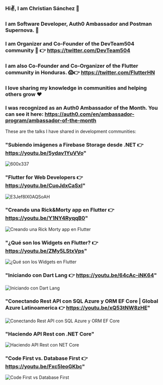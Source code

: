 ### Hi✌️, I am Christian Sánchez 🤩
### I am Software Developer, Auth0 Ambassador and Postman Supernova. 🙌
### I am Organizer and Co-Founder of the DevTeam504 community 🙊 👉 https://twitter.com/DevTeam504
### I am also Co-Founder and Co-Organizer of the Flutter community in Honduras. 😱👉 https://twitter.com/FlutterHN
### I love sharing my knowledge in communities and helping others grow ❤️
### I was recognized as an Auth0 Ambassador of the Month. You can see it here: https://auth0.com/en/ambassador-program/ambassador-of-the-month

These are the talks I have shared in development communities:
### "Subiendo imágenes a Firebase Storage desde .NET 👉 https://youtu.be/5ydav1YuVVo"
![600x337](https://user-images.githubusercontent.com/62530123/121622959-17b45c80-ca2c-11eb-9b27-a5f9d57db26b.jpg)

### "Flutter for Web Developers 👉 https://youtu.be/CuoJdxCaSxI"
![E3Jef8IX0AQSoAH](https://user-images.githubusercontent.com/62530123/121623046-3b77a280-ca2c-11eb-829a-9a36e2ea987f.jpg)

### "Creando una Rick&Morty app en Flutter 👉 https://youtu.be/Y1NY4RyqqB0"
<img alt="Creando una Rick Morty app en Flutter" src="https://user-images.githubusercontent.com/62530123/121623427-e7b98900-ca2c-11eb-965b-b73e07da6732.png">

### "¿Qué son los Widgets en Flutter? 👉 https://youtu.be/ZMy5LStxVps"
![¿Qué son los Widgets en Flutter](https://user-images.githubusercontent.com/62530123/121623609-3f57f480-ca2d-11eb-9dfb-bb1222077e1c.jpg)

### "Iniciando con Dart Lang 👉 https://youtu.be/64cAc-iNK64"
![Iniciando con Dart Lang](https://user-images.githubusercontent.com/62530123/121623752-81813600-ca2d-11eb-88ea-83a9b581dbdf.jpg)

### "Conectando Rest API con SQL Azure y ORM EF Core | Global Azure Latinoamerica 👉 https://youtu.be/xQ53tNW8zHE"
<img alt="Conectando Rest API con SQL Azure y ORM EF Core" src="https://user-images.githubusercontent.com/62530123/121624250-6d8a0400-ca2e-11eb-81ef-e590c91d4a74.png">

### "Haciendo API Rest con .NET Core"
![Haciendo API Rest con  NET Core](https://user-images.githubusercontent.com/62530123/121624436-c48fd900-ca2e-11eb-9697-d6007a71511f.jpg)

### "Code First vs. Database First 👉 https://youtu.be/Fxc5IeoGKbc"
![Code First vs  Database First](https://user-images.githubusercontent.com/62530123/121631026-8cdb5e00-ca3b-11eb-8a0a-2059fd83c267.jpg)

